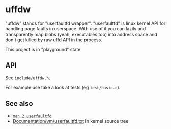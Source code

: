 uffdw
=====

"uffdw" stands for "userfaultfd wrapper". "userfaultfd" is linux kernel API for handling page faults in userspace. With use of it you can lazily and transparently map blobs (yeah, executables too) into address space and don't get killed by raw uffd API in the process.

This project is in "playground" state.

API
---

See `include/uffdw.h`.

For example use take a look at tests (eg `test/basic.c`).

See also
--------

* [`man 2 userfaultfd`](http://man7.org/linux/man-pages/man2/userfaultfd.2.html)
* [Documentation/vm/userfaultfd.txt](https://www.kernel.org/doc/Documentation/vm/userfaultfd.txt) in kernel source tree
